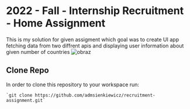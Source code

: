 # 2022 - Fall - Internship Recruitment - Home Assignment

This is my solution for given assigment which goal was to create UI app fetching data from two diffrent apis and displaying user information about given number of countries
![obraz](https://user-images.githubusercontent.com/62251718/204113010-15515024-fe94-4739-a13e-d13c2ace009f.png)


## Clone Repo

In order to clone this repository to your workspace run: 

```
`git clone https://github.com/admsienkiewicz/recruitment-assignment.git`
```


